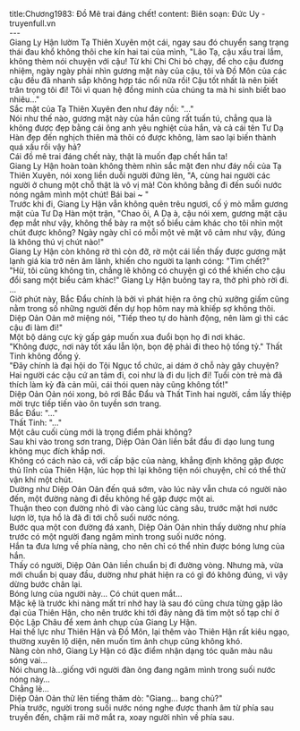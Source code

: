 title:Chương1983: Đồ Mê trai đáng chết!
content:
Biên soạn: Đức Uy - truyenfull.vn<br>---<br>Giang Ly Hận lườm Tạ Thiên Xuyên một cái, ngay sau đó chuyển sang trạng thái đau khổ không thôi che kín hai tai của mình, "Lão Tạ, cậu xấu trai lắm, không thèm nói chuyện với cậu! Từ khi Chi Chi bỏ chạy, để cho cậu đương nhiệm, ngày ngày phải nhìn gương mặt này của cậu, tôi và Đồ Môn của các cậu đều đã nhanh sắp không hợp tác nổi nữa rồi! Cậu tốt nhất là nên biết trân trọng tôi đi! Tôi vì quan hệ đồng minh của chúng ta mà hi sinh biết bao nhiêu…"<br>Sắc mặt của Tạ Thiên Xuyên đen như đáy nồi: "..."<br>Nói như thế nào, gương mặt này của hắn cũng rất tuấn tú, chẳng qua là không được đẹp bằng cái ông anh yêu nghiệt của hắn, và cả cái tên Tư Dạ Hàn đẹp đến nghịch thiên mà thôi có được không, làm sao lại biến thành quá xấu rồi vậy hả?<br>Cái đồ mê trai đáng chết này, thật là muốn đạp chết hắn ta!<br>Giang Ly Hận hoàn toàn không thèm nhìn sắc mặt đen như đáy nồi của Tạ Thiên Xuyên, nói xong liền duỗi người đứng lên, "A, cùng hai người các người ở chung một chỗ thật là vô vị mà! Còn không bằng đi đến suối nước nóng ngâm mình một chút! Bái bai ~ "<br>Trước khi đi, Giang Ly Hận vẫn không quên trêu ngươi, cố ý mò mẫm gương mặt của Tư Dạ Hàn một trận, "Chao ôi, A Dạ à, cậu nói xem, gương mặt cậu đẹp mắt như vậy, không thể bày ra một số biểu cảm khác cho tôi nhìn một chút được không? Ngày ngày chỉ có mỗi một vẻ mặt vô cảm như vậy, đúng là không thú vị chút nào!"<br>Giang Ly Hận còn không rờ thì còn đỡ, rờ một cái liền thấy được gương mặt lạnh giá kia trở nên âm lãnh, khiến cho người ta lạnh cóng: "Tìm chết?"<br>"Hừ, tôi cũng không tin, chẳng lẽ không có chuyện gì có thể khiến cho cậu đổi sang một biểu cảm khác!" Giang Ly Hận buông tay ra, thở phì phò rời đi.<br>...<br>Giờ phút này, Bắc Đẩu chính là bởi vì phát hiện ra ông chủ xưởng giấm cũng nằm trong số những người đến dự họp hôm nay mà khiếp sợ không thôi. Diệp Oản Oản mở miệng nói, "Tiếp theo tự do hành động, nên làm gì thì các cậu đi làm đi!"<br>Một bộ dáng cực kỳ gấp gáp muốn xua đuổi bọn họ đi nơi khác.<br>"Không được, nơi này tốt xấu lẫn lộn, bọn đệ phải đi theo hộ tống tỷ." Thất Tinh không đồng ý.<br>"Đây chính là đại hội do Tội Ngục tổ chức, ai dám ở chỗ này gây chuyện? Hai người các cậu cứ an tâm đi, coi như là đi du lịch đi! Tuổi còn trẻ mà đã thích làm kỳ đà cản mũi, cái thói quen này cũng không tốt!"<br>Diệp Oản Oản nói xong, bỏ rơi Bắc Đẩu và Thất Tinh hai người, cầm lấy thiệp mời trực tiếp tiến vào ôn tuyền sơn trang.<br>Bắc Đẩu: "..."<br>Thất Tinh: "..."<br>Một câu cuối cùng mới là trọng điểm phải không?<br>Sau khi vào trong sơn trang, Diệp Oản Oản liền bắt đầu đi dạo lung tung không mục đích khắp nơi.<br>Không có cách nào cả, với cấp bậc của nàng, khẳng định không gặp được thủ lĩnh của Thiên Hận, lúc họp thì lại không tiện nói chuyện, chỉ có thể thử vận khí một chút.<br>Dường như Diệp Oản Oản đến quá sớm, vào lúc này vẫn chưa có người nào đến, một đường nàng đi đều không hề gặp được một ai.<br>Thuận theo con đường nhỏ đi vào càng lúc càng sâu, trước mặt hơi nước lượn lờ, tựa hồ là đã đi tới chỗ suối nước nóng.<br>Bước qua một con đường đá xanh, Diệp Oản Oản nhìn thấy dường như phía trước có một người đang ngâm mình trong suối nước nóng.<br>Hắn ta đưa lưng về phía nàng, cho nên chỉ có thể nhìn được bóng lưng của hắn.<br>Thấy có người, Diệp Oản Oản liền chuẩn bị đi đường vòng. Nhưng mà, vừa mới chuẩn bị quay đầu, dường như phát hiện ra có gì đó không đúng, vì vậy dừng bước chân lại.<br>Bóng lưng của người này... Có chút quen mắt...<br>Mặc kệ là trước khi nàng mất trí nhớ hay là sau đó cũng chưa từng gặp lão đại của Thiên Hận, cho nên trước khi tới đây nàng đã tìm một số tạp chí ở Độc Lập Châu để xem ảnh chụp của Giang Ly Hận.<br>Hai thế lực như Thiên Hận và Đồ Môn, lại thêm vào Thiên Hận rất kiêu ngạo, thường xuyên lộ diện, nên muốn tìm ảnh chụp cũng không khó.<br>Nàng còn nhớ, Giang Ly Hận có đặc điểm nhận dạng tóc quăn màu nâu sóng vai…<br>Nói chung là…giống với người đàn ông đang ngâm mình trong suối nước nóng này…<br>Chẳng lẽ...<br>Diệp Oản Oản thử lên tiếng thăm dò: "Giang... bang chủ?"<br>Phía trước, người trong suối nước nóng nghe được thanh âm từ phía sau truyền đến, chậm rãi mở mắt ra, xoay người nhìn về phía sau.